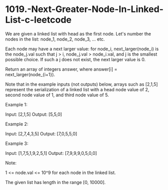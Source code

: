 # 1019.-Next-Greater-Node-In-Linked-List-c-leetcode

We are given a linked list with head as the first node.  Let's number the nodes in the list: node_1, node_2, node_3, ... etc.

Each node may have a next larger value: for node_i, next_larger(node_i) is the node_j.val such that j > i, node_j.val > node_i.val, and j is the smallest possible choice.  If such a j does not exist, the next larger value is 0.

Return an array of integers answer, where answer[i] = next_larger(node_{i+1}).

Note that in the example inputs (not outputs) below, arrays such as [2,1,5] represent the serialization of a linked list with a head node value of 2, second node value of 1, and third node value of 5.

 

Example 1:

Input: [2,1,5]
Output: [5,5,0]


Example 2:

Input: [2,7,4,3,5]
Output: [7,0,5,5,0]


Example 3:

Input: [1,7,5,1,9,2,5,1]
Output: [7,9,9,9,0,5,0,0]
 


Note:

1 <= node.val <= 10^9 for each node in the linked list.


The given list has length in the range [0, 10000].
